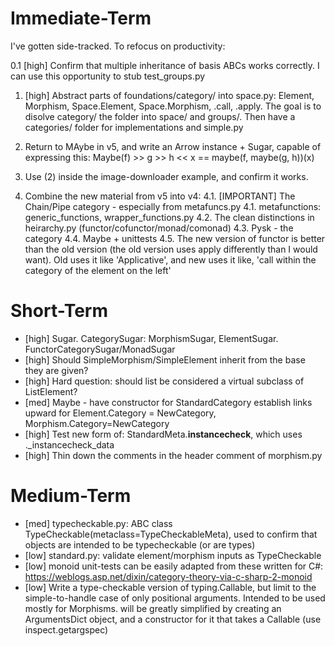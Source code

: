 Immediate-Term
==================
I've gotten side-tracked. To refocus on productivity:

0.1 [high] Confirm that multiple inheritance of basis ABCs works correctly. I can use this opportunity to stub test_groups.py

1. [high] Abstract parts of foundations/category/ into space.py: Element, Morphism, Space.Element, Space.Morphism, .call, .apply. The goal is to disolve category/ the folder into space/ and groups/. Then have a categories/ folder for implementations and simple.py

2. Return to MAybe in v5, and write an Arrow instance + Sugar, capable of expressing this:
    Maybe(f) >> g >> h << x == maybe(f, maybe(g, h))(x)

3. Use (2) inside the image-downloader example, and confirm it works.

4. Combine the new material from v5 into v4:
4.1. [IMPORTANT] The Chain/Pipe category - especially from metafuncs.py
4.1. metafunctions: generic_functions, wrapper_functions.py
4.2. The clean distinctions in heirarchy.py (functor/cofunctor/monad/comonad)
4.3. Pysk - the category
4.4. Maybe + unittests
4.5. The new version of functor is better than the old version (the old version uses apply differently than I would want). Old uses it like 'Applicative', and new uses it like, 'call within the category of the element on the left'


Short-Term
===============
* [high] Sugar. CategorySugar: MorphismSugar, ElementSugar. FunctorCategorySugar/MonadSugar
* [high] Should SimpleMorphism/SimpleElement inherit from the base they are given?
* [high] Hard question: should list be considered a virtual subclass of ListElement?
* [med] Maybe - have constructor for StandardCategory establish links upward for Element.Category = NewCategory, Morphism.Category=NewCategory
* [high] Test new form of: StandardMeta.__instancecheck__, which uses ._instancecheck_data
* [high] Thin down the comments in the header comment of morphism.py


Medium-Term
================
* [med] typecheckable.py: ABC class TypeCheckable(metaclass=TypeCheckableMeta), used to confirm that objects are intended to be typecheckable (or are types)
* [low] standard.py: validate element/morphism inputs as TypeCheckable
* [low] monoid unit-tests can be easily adapted from these written for C#: https://weblogs.asp.net/dixin/category-theory-via-c-sharp-2-monoid
* [low] Write a type-checkable version of typing.Callable, but limit to the simple-to-handle case of only positional arguments. Intended to be used mostly for Morphisms. will be greatly simplified by creating an ArgumentsDict object, and a constructor for it that takes a Callable (use inspect.getargspec) 
